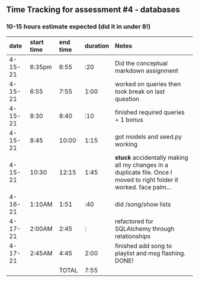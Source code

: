 ## Time Tracking for assessment #4 - databases
### 10-15 hours estimate expected (did it in under 8!)
|date|start time|end time|duration|Notes|
|:---|:---|:---|:---|:---|
|4-15-21|6:35pm|6:55|:20|Did the conceptual markdown assignment|
|4-15-21|6:55|7:55|1:00|worked on queries then took break on last question|
|4-15-21|8:30|8:40|:10|finished required queries + 1 bonus|
|4-15-21|8:45|10:00|1:15|got models and seed.py working|
|4-15-21|10:30|12:15|1:45| **stuck** accidentally making all my changes in a duplicate file.  Once I moved to right folder it worked.  face palm...|
|4-16-21|1:10AM|1:51|:40|did /song/show lists|
|4-17-21|2:00AM|2:45|:|refactored for SQLAlchemy through relationships|
|4-17-21|2:45AM|4:45|2:00|finished add song to playlist and msg flashing. DONE!|
|||TOTAL|7:55||
